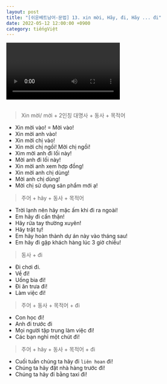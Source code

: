 ```yaml
---
layout: post
title: "[쉬운베트남어-문법] 13. xin mời, Hãy, đi, Hãy ... đi"
date: 2022-05-12 12:00:00 +0900
category: tiếngViệt
---
```


<div class="video-container">
    <video id="player" class="video-js vjs-default-skin vjs-big-play-centered" data-json="/public/json/쉬운베트남어-문법13과.json"></video>
</div>

<br>

> Xin mời/ mời + 2인칭 대명사 + 동사 + 목적어
- Xin mời vào! = Mời vào!
- Xin mời anh vào!
- Xin mời chị vào!
- Xin mời chị ngồi! Mời chị ngồi!
- Xim mời anh đi lối này!
- Mời anh đi lối này!
- Xin mời anh xem hợp đồng!
- Xin mời anh chị dùng!
- Mời anh chị dùng!
- Mời chị sử dụng sản phẩm mới ạ!

> 주어 + hãy + 동사 + 목적어
- Trời lạnh nên hãy mặc ấm khi đi ra ngoài!
- Em hãy đi cẩn thận!
- Hãy rửa tay thường xuyên!
- Hãy trật tự!
- Em hãy hoàn thành dự án này vào tháng sau!
- Em hãy đi gặp khách hàng lúc 3 giờ chiều!

> 동사 + đi
- Đi chơi đi.
- Về đi!
- Uống bia đi!
- Đi ăn trưa đi!
- Làm việc đi!

> 주어 + 동사 + 목적어 + đi
- Con học đi!
- Anh đi trước đi
- Mọi người tập trung làm việc đi!
- Các bạn nghỉ một chút đi!

> 주어 + hãy + 동사 + 목적어 + đi
- Cuối tuần chúng ta hãy đi ``liên hoan`` đi!
- Chúng ta hãy đặt nhà hàng trước đi!
- Chúng ta hãy đi bằng taxi đi!